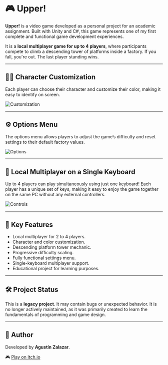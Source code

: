 # 🎮 Upper!

**Upper!** is a video game developed as a personal project for an academic assignment. Built with Unity and C#, this game represents one of my first complete and functional game development experiences.

It is a **local multiplayer game for up to 4 players**, where participants compete to climb a descending tower of platforms inside a factory. If you fall, you're out. The last player standing wins.

---

## 🧍‍♂️ Character Customization

Each player can choose their character and customize their color, making it easy to identify on screen.

![Customization](https://github.com/Agushh/UpperCompiled/assets/67559610/2e1e25c0-0166-4c56-bd0f-ddd2c264fa1f)

---

## ⚙️ Options Menu

The options menu allows players to adjust the game’s difficulty and reset settings to their default factory values.

![Options](https://github.com/Agushh/UpperCompiled/assets/67559610/7519dce1-5f31-491d-9327-87a41773ea3d)

---

## 👾 Local Multiplayer on a Single Keyboard

Up to 4 players can play simultaneously using just one keyboard! Each player has a unique set of keys, making it easy to enjoy the game together on the same PC without any external controllers.

![Controls](https://github.com/Agushh/UpperCompiled/assets/67559610/cad26598-5d13-424c-9d79-172830df8a03)

---

## 📌 Key Features

- Local multiplayer for 2 to 4 players.
- Character and color customization.
- Descending platform tower mechanic.
- Progressive difficulty scaling.
- Fully functional settings menu.
- Single-keyboard multiplayer support.
- Educational project for learning purposes.

---

## 🛠️ Project Status

This is a **legacy project**. It may contain bugs or unexpected behavior. It is no longer actively maintained, as it was primarily created to learn the fundamentals of programming and game design.

---

## 👤 Author

Developed by **Agustín Zalazar**.

🎮 [Play on Itch.io](https://agushh.itch.io/upper)
